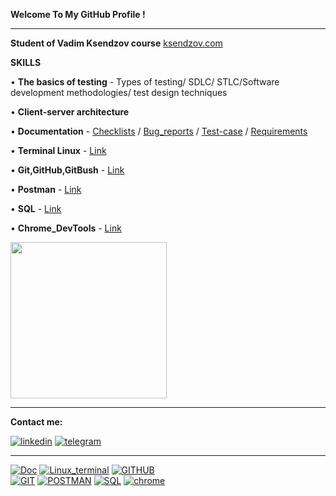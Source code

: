  __Welcome To My GitHub Profile !__
___
 __Student of Vadim Ksendzov course__ [ksendzov.com](https://ksendzov.com/)

 __SKILLS__ 

 • __The basics of testing__  - Types of testing/ SDLC/ STLC/Software development methodologies/ test design techniques

 • __Client-server architecture__

 • __Documentation__ - [Checklists](https://docs.google.com/spreadsheets/d/1OGLl7aYYlPHfDevrjMWGbOlIP6k0WuZ4-T1COxDmnqw/edit#gid=0) / [Bug_reports](https://docs.google.com/spreadsheets/d/1OGLl7aYYlPHfDevrjMWGbOlIP6k0WuZ4-T1COxDmnqw/edit#gid=1992942327) / [Test-case]() / [Requirements]()
 
 • __Terminal Linux__ - [Link](https://github.com/AndreiHeranok/Terminal_linux/blob/main/README.md) 

 • __Git,GitHub,GitBush__ - [Link](https://github.com/AndreiHeranok/Git.GitHub/blob/main/README.md)

 • __Postman__ - [Link](https://github.com/AndreiHeranok/Postman)

 • __SQL__ - [Link](https://github.com/AndreiHeranok/SQL)

 • __Chrome_DevTools__ - [Link](https://www.youtube.com/watch?v=rHVvkRRs_os&feature=youtu.be)

<img src="https://cdn.dribbble.com/users/1235346/screenshots/3252385/job.gif" width="250">

___
__Сontact me:__

[![linkedin](https://img.shields.io/badge/-linkedin-blue?style=for-the-badge&logo=linkedin&logocolor=)](https://www.linkedin.com/in/andrei-heranok-3b9847228/) 
[![telegram](https://img.shields.io/badge/-telegram-blue?style=for-the-badge&logo=telegram&)](https://t.me/potatorecs)
___
[![Doc](https://img.shields.io/badge/-Documentation-black?style=for-the-badge&logo=MicrosoftExcel&logocolor=white)]()
[![Linux_terminal](https://img.shields.io/badge/-Terminal_Linux-black?style=for-the-badge&logo=Linux&logocolor=white)]()
[![GITHUB](https://img.shields.io/badge/-GITHUB-black?style=for-the-badge&logo=GITHUB&logocolor=white)]()  
[![GIT](https://img.shields.io/badge/-git-black?style=for-the-badge&logo=GIT&logocolor=white)]() 
[![POSTMAN](https://img.shields.io/badge/-postman-black?style=for-the-badge&logo=postman&logocolor=white)]() 
[![SQL](https://img.shields.io/badge/-SQL-black?style=for-the-badge&logo=postgresql&logocolor=white)]() 
[![chrome](https://img.shields.io/badge/-Dev_tools-black?style=for-the-badge&logo=googleChrome&)]() 
